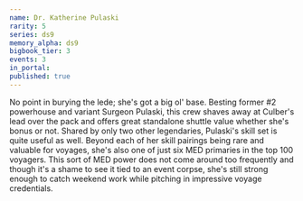 ```yaml
---
name: Dr. Katherine Pulaski
rarity: 5
series: ds9
memory_alpha: ds9
bigbook_tier: 3
events: 3
in_portal:
published: true
---
```


No point in burying the lede; she's got a big ol' base. Besting former #2 powerhouse and variant Surgeon Pulaski, this crew shaves away at Culber's lead over the pack and offers great standalone shuttle value whether she's bonus or not. Shared by only two other legendaries, Pulaski's skill set is quite useful as well. Beyond each of her skill pairings being rare and valuable for voyages, she's also one of just six MED primaries in the top 100 voyagers. This sort of MED power does not come around too frequently and though it's a shame to see it tied to an event corpse, she's still strong enough to catch weekend work while pitching in impressive voyage credentials.
